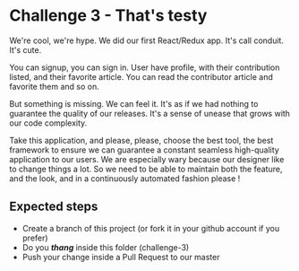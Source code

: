 # Challenge 3 - That's testy
We're cool, we're hype. We did our first React/Redux app. 
It's call conduit. It's cute.

You can signup, you can sign in.
User have profile, with their contribution listed, and their favorite article.
You can read the contributor article and favorite them and so on.

But something is missing. We can feel it.
It's as if we had nothing to guarantee the quality of our releases.
It's a sense of unease that grows with our code complexity.

Take this application, and please, please, choose the best tool, the best framework to ensure we can guarantee a 
constant seamless high-quality application to our users. We are especially wary because our designer like to change 
things a lot. So we need to be able to maintain both the feature, and the look, and in a continuously automated fashion 
please ! 


## Expected steps
+ Create a branch of this project (or fork it in your github account if you prefer)
+ Do you **_thang_** inside this folder (challenge-3)
+ Push your change inside a Pull Request to our master
